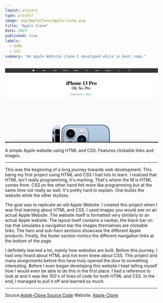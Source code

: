 ```yaml
---
layout: project
type: project
image: img/AppleClone/Apple-clone.png
title: "Apple Clone"
date: 2023
published: true
labels:
  - HTML
  - CSS
summary: "An Apple Website clone I developed while in boot camp."
---
```


<img class="img-fluid" src="../img/AppleClone/Apple-Clone-head.png">

A simple Apple website using HTML and CSS. Features clickable links and images.   

<hr>


<p> This was the beginning of a long journey towards web development. This being my first project using HTML and CSS I had lots to learn. I realized that HTML isn't really programming, it's marking. That's where the M is HTML comes from. CSS on the other hand felt more like programming but at the same time not really as well. It's pretty hard to explain. One builds the website while the other stylizes.</p>

<p>The goal was to replicate an old Apple Website. I created this project when I was first learning about HTML and CSS. I used images you would see on an actual Apple Website. The website itself is formatted very similarly to an actual Apple website. The layout itself contains a navbar, the black bar on top that simulates a navigation bar the images themselves are clickable links. The hero and sub-hero sections showcase the different Apple products. Finally, the footer section mimics the different navigation links at the bottom of the page. </p>

<p> I definitely learned a lot, mainly how websites are built. Before this journey, I had only heard about HTML and not even knew about CSS. This project and many assignments before this have truly opened the door to something interesting. Before I even began developing this website I kept telling myself how I would even be able to do this in the first place. I had a reference to look at and it was like 100's of lines of code for both HTML and CSS. In the end, I managed to pull it off and learned so much.</p>

<hr>
Source:<a href="https://github.com/wualvin2021/Source-Codes/tree/main/apple_clone"><i class="Source Code"></i>Apple-Clone Source Code</a>
Website: <a href="https://wu-alvin-apple-clone.netlify.app"><i class="large github icon "></i>Apple-Clone</a>
